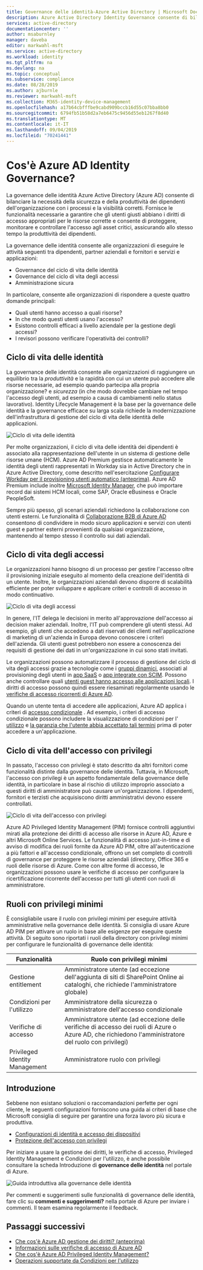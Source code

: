 ```yaml
---
title: Governance delle identità-Azure Active Directory | Microsoft Docs
description: Azure Active Directory Identity Governance consente di bilanciare la necessità dell'organizzazione di sicurezza e produttività dei dipendenti con i processi e la visibilità corretti.
services: active-directory
documentationcenter: ''
author: msaburnley
manager: daveba
editor: markwahl-msft
ms.service: active-directory
ms.workload: identity
ms.tgt_pltfrm: na
ms.devlang: na
ms.topic: conceptual
ms.subservice: compliance
ms.date: 08/28/2019
ms.author: ajburnle
ms.reviewer: markwahl-msft
ms.collection: M365-identity-device-management
ms.openlocfilehash: a17b64cbfffbe9cabd909bccb16d55c07bba8bb0
ms.sourcegitcommit: 6794fb51b58d2a7eb6475c9456d55eb1267f8d40
ms.translationtype: MT
ms.contentlocale: it-IT
ms.lasthandoff: 09/04/2019
ms.locfileid: "70241441"
---
```

# <a name="what-is-azure-ad-identity-governance"></a>Cos'è Azure AD Identity Governance?

La governance delle identità Azure Active Directory (Azure AD) consente di bilanciare la necessità della sicurezza e della produttività dei dipendenti dell'organizzazione con i processi e la visibilità corretti. Fornisce le funzionalità necessarie a garantire che gli utenti giusti abbiano i diritti di accesso appropriati per le risorse corrette e consente di proteggere, monitorare e controllare l'accesso agli asset critici, assicurando allo stesso tempo la produttività dei dipendenti.  

La governance delle identità consente alle organizzazioni di eseguire le attività seguenti tra dipendenti, partner aziendali e fornitori e servizi e applicazioni:

- Governance del ciclo di vita delle identità
- Governance del ciclo di vita degli accessi
- Amministrazione sicura

In particolare, consente alle organizzazioni di rispondere a queste quattro domande principali:

- Quali utenti hanno accesso a quali risorse?
- In che modo questi utenti usano l'accesso?
- Esistono controlli efficaci a livello aziendale per la gestione degli accessi?
- I revisori possono verificare l'operatività dei controlli?

## <a name="identity-lifecycle"></a>Ciclo di vita delle identità

La governance delle identità consente alle organizzazioni di raggiungere un equilibrio tra la *produttività* e la rapidità con cui un utente può accedere alle risorse necessarie, ad esempio quando partecipa alla propria organizzazione? e *sicurezza* (in che modo dovrebbe cambiare nel tempo l'accesso degli utenti, ad esempio a causa di cambiamenti nello status lavorativo).  Identity Lifecycle Management è la base per la governance delle identità e la governance efficace su larga scala richiede la modernizzazione dell'infrastruttura di gestione del ciclo di vita delle identità delle applicazioni.

![Ciclo di vita delle identità](./media/identity-governance-overview/identity-lifecycle.png)

Per molte organizzazioni, il ciclo di vita delle identità dei dipendenti è associato alla rappresentazione dell'utente in un sistema di gestione delle risorse umane (HCM).  Azure AD Premium gestisce automaticamente le identità degli utenti rappresentati in Workday sia in Active Directory che in Azure Active Directory, come descritto nell'esercitazione [Configurare Workday per il provisioning utenti automatico (anteprima)](../saas-apps/workday-inbound-tutorial.md).  Azure AD Premium include inoltre [Microsoft Identity Manager](/microsoft-identity-manager/), che può importare record dai sistemi HCM locali, come SAP, Oracle eBusiness e Oracle PeopleSoft.

Sempre più spesso, gli scenari aziendali richiedono la collaborazione con utenti esterni. Le funzionalità di [Collaborazione B2B di Azure AD](/azure/active-directory/b2b/) consentono di condividere in modo sicuro applicazioni e servizi con utenti guest e partner esterni provenienti da qualsiasi organizzazione, mantenendo al tempo stesso il controllo sui dati aziendali.

## <a name="access-lifecycle"></a>Ciclo di vita degli accessi

Le organizzazioni hanno bisogno di un processo per gestire l'accesso oltre il provisioning iniziale eseguito al momento della creazione dell'identità di un utente.  Inoltre, le organizzazioni aziendali devono disporre di scalabilità efficiente per poter sviluppare e applicare criteri e controlli di accesso in modo continuativo.

![Ciclo di vita degli accessi](./media/identity-governance-overview/access-lifecycle.png)

In genere, l'IT delega le decisioni in merito all'approvazione dell'accesso ai decision maker aziendali.  Inoltre, l'IT può comprendere gli utenti stessi.  Ad esempio, gli utenti che accedono a dati riservati dei clienti nell'applicazione di marketing di un'azienda in Europa devono conoscere i criteri dell'azienda. Gli utenti guest potrebbero non essere a conoscenza dei requisiti di gestione dei dati in un'organizzazione in cui sono stati invitati.

Le organizzazioni possono automatizzare il processo di gestione del ciclo di vita degli accessi grazie a tecnologie come i [gruppi dinamici](../users-groups-roles/groups-dynamic-membership.md), associati al provisioning degli utenti in [app SaaS](../saas-apps/tutorial-list.md) o [app integrate con SCIM](../manage-apps/use-scim-to-provision-users-and-groups.md).  Possono anche controllare quali [utenti guest hanno accesso alle applicazioni locali](../b2b/hybrid-cloud-to-on-premises.md).  I diritti di accesso possono quindi essere riesaminati regolarmente usando le [verifiche di accesso ricorrenti di Azure AD](access-reviews-overview.md).

Quando un utente tenta di accedere alle applicazioni, Azure AD applica i criteri di [accesso condizionale](/azure/active-directory/conditional-access/) . Ad esempio, i criteri di accesso condizionale possono includere la visualizzazione di condizioni per l' [utilizzo](../conditional-access/terms-of-use.md) e [la garanzia che l'utente abbia accettato tali termini](../conditional-access/require-tou.md) prima di poter accedere a un'applicazione.

## <a name="privileged-access-lifecycle"></a>Ciclo di vita dell'accesso con privilegi

In passato, l'accesso con privilegi è stato descritto da altri fornitori come funzionalità distinte dalla governance delle identità. Tuttavia, in Microsoft, l'accesso con privilegi è un aspetto fondamentale della governance delle identità, in particolare in base al rischio di utilizzo improprio associato a questi diritti di amministratore può causare un'organizzazione. I dipendenti, fornitori e terzisti che acquisiscono diritti amministrativi devono essere controllati.

![Ciclo di vita dell'accesso con privilegi](./media/identity-governance-overview/privileged-access-lifecycle.png)

Azure AD Privileged Identity Management (PIM) fornisce controlli aggiuntivi mirati alla protezione dei diritti di accesso alle risorse in Azure AD, Azure e altri Microsoft Online Services.  Le funzionalità di accesso just-in-time e di avviso di modifica dei ruoli fornite da Azure AD PIM, oltre all'autenticazione a più fattori e all'accesso condizionale, offrono un set completo di controlli di governance per proteggere le risorse aziendali (directory, Office 365 e ruoli delle risorse di Azure. Come con altre forme di accesso, le organizzazioni possono usare le verifiche di accesso per configurare la ricertificazione ricorrente dell'accesso per tutti gli utenti con ruoli di amministratore.

## <a name="least-privileged-roles"></a>Ruoli con privilegi minimi

È consigliabile usare il ruolo con privilegi minimi per eseguire attività amministrative nella governance delle identità. Si consiglia di usare Azure AD PIM per attivare un ruolo in base alle esigenze per eseguire queste attività. Di seguito sono riportati i ruoli della directory con privilegi minimi per configurare le funzionalità di governance delle identità: 

| Funzionalità | Ruolo con privilegi minimi |
| ------- | --------------------- |
| Gestione entitlement | Amministratore utente (ad eccezione dell'aggiunta di siti di SharePoint Online ai cataloghi, che richiede l'amministratore globale) |
| Condizioni per l'utilizzo | Amministratore della sicurezza o amministratore dell'accesso condizionale |
| Verifiche di accesso | Amministratore utente (ad eccezione delle verifiche di accesso dei ruoli di Azure o Azure AD, che richiedono l'amministratore del ruolo con privilegi) |
|Privileged Identity Management | Amministratore ruolo con privilegi |


## <a name="getting-started"></a>Introduzione

Sebbene non esistano soluzioni o raccomandazioni perfette per ogni cliente, le seguenti configurazioni forniscono una guida ai criteri di base che Microsoft consiglia di seguire per garantire una forza lavoro più sicura e produttiva.

- [Configurazioni di identità e accesso dei dispositivi](/microsoft-365/enterprise/microsoft-365-policies-configurations)
- [Protezione dell'accesso con privilegi](../users-groups-roles/directory-admin-roles-secure.md)

Per iniziare a usare la gestione dei diritti, le verifiche di accesso, Privileged Identity Management e Condizioni per l'utilizzo, è anche possibile consultare la scheda Introduzione di **governance delle identità** nel portale di Azure.

![Guida introduttiva alla governance delle identità](./media/identity-governance-overview/getting-started.png)

Per commenti e suggerimenti sulle funzionalità di governance delle identità, fare clic su **commenti e suggerimenti?** nella portale di Azure per inviare i commenti. Il team esamina regolarmente il feedback.

## <a name="next-steps"></a>Passaggi successivi

- [Che cos'è Azure AD gestione dei diritti? (anteprima)](entitlement-management-overview.md)
- [Informazioni sulle verifiche di accesso di Azure AD](access-reviews-overview.md)
- [Che cos'è Azure AD Privileged Identity Management?](../privileged-identity-management/pim-configure.md)
- [Operazioni supportate da Condizioni per l'utilizzo](active-directory-tou.md)
